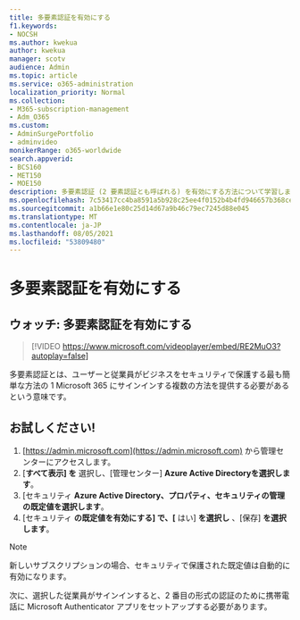 ```yaml
---
title: 多要素認証を有効にする
f1.keywords:
- NOCSH
ms.author: kwekua
author: kwekua
manager: scotv
audience: Admin
ms.topic: article
ms.service: o365-administration
localization_priority: Normal
ms.collection:
- M365-subscription-management
- Adm_O365
ms.custom:
- AdminSurgePortfolio
- adminvideo
monikerRange: o365-worldwide
search.appverid:
- BCS160
- MET150
- MOE150
description: 多要素認証 (2 要素認証とも呼ばれる) を有効にする方法について学習します。
ms.openlocfilehash: 7c53417cc4ba8591a5b928c25ee4f0152b4b4fd946657b368ce7aa2a4618824e
ms.sourcegitcommit: a1b66e1e80c25d14d67a9b46c79ec7245d88e045
ms.translationtype: MT
ms.contentlocale: ja-JP
ms.lasthandoff: 08/05/2021
ms.locfileid: "53809480"
---
```

# <a name="turn-on-multifactor-authentication"></a>多要素認証を有効にする

## <a name="watch-turn-on-multifactor-authentication"></a>ウォッチ: 多要素認証を有効にする

> [!VIDEO https://www.microsoft.com/videoplayer/embed/RE2MuO3?autoplay=false]

多要素認証とは、ユーザーと従業員がビジネスをセキュリティで保護する最も簡単な方法の 1 Microsoft 365 にサインインする複数の方法を提供する必要があるという意味です。

## <a name="try-it"></a>お試しください!

1. [https://admin.microsoft.com](https://admin.microsoft.com) から管理センターにアクセスします。
1. [**すべて表示] を** 選択し、[管理センター] **Azure Active Directoryを選択します**。
1. [セキュリティ **Azure Active Directory、****プロパティ、セキュリティ****の管理の既定値を選択します**。
1. [セキュリティ **の既定値を有効にする] で、[** はい] **を選択し** 、[保存] **を選択します**。

> [!NOTE]
> 新しいサブスクリプションの場合、セキュリティで保護された既定値は自動的に有効になります。

次に、選択した従業員がサインインすると、2 番目の形式の認証のために携帯電話に Microsoft Authenticator アプリをセットアップする必要があります。
